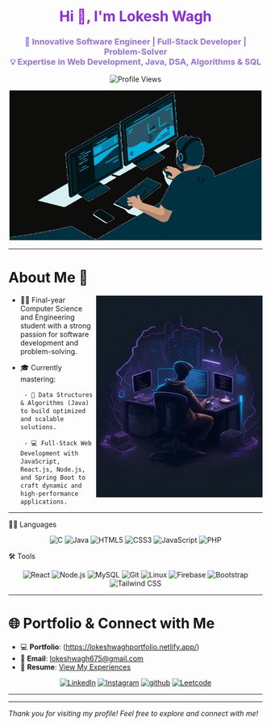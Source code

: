 <h1 align="center" style="color:#8a2be2;">Hi 👋, I'm Lokesh Wagh</h1>
<h3 align="center" style="color:#9370db;">🚀 Innovative Software Engineer | Full-Stack Developer | Problem-Solver<br>
💡 Expertise in Web Development, Java, DSA, Algorithms & SQL</h3>

<p align="center">
  <img src="https://komarev.com/ghpvc/?username=vedantsunilraut&label=Profile%20Views&color=8a2be2&style=flat" alt="Profile Views" />
</p>

<p align="center">
  <img alt="Coding" width="500" src="https://raw.githubusercontent.com/Potential17/Potential17/master/user%20(2).gif" />
</p>

---

<h1> About Me 💬</h1>
<img height="400" width="330" alt="GIF" align="right" src="./bf3016dd-8403-496a-9659-2995c0462e90.jpg">


- 👨‍💻 Final-year Computer Science and Engineering student with a strong passion for software development and problem-solving.

- 🎓 Currently mastering:

       - 🚀 Data Structures & Algorithms (Java) to build optimized and scalable solutions.

       - 💻 Full-Stack Web Development with JavaScript, React.js, Node.js, and Spring Boot to craft dynamic and high-performance applications.
---

 👨‍💻 Languages
<p align="center">
  <img src="https://img.icons8.com/color/48/8a2be2/c-programming.png" alt="C" width="40" height="40"/>
  <img src="https://img.icons8.com/color/48/8a2be2/java-coffee-cup-logo.png" alt="Java" width="40" height="40"/>
  <img src="https://img.icons8.com/color/48/8a2be2/html-5.png" alt="HTML5" width="40" height="40"/>
  <img src="https://img.icons8.com/color/48/8a2be2/css3.png" alt="CSS3" width="40" height="40"/>
  <img src="https://img.icons8.com/color/48/8a2be2/javascript.png" alt="JavaScript" width="40" height="40"/>
  <img src="https://img.icons8.com/color/48/8a2be2/php.png" alt="PHP" width="40" height="40"/>
</p>

 🛠️ Tools
<p align="center">
  <img src="https://img.icons8.com/color/48/8a2be2/react-native.png" alt="React" width="40" height="40"/>
  <img src="https://img.icons8.com/color/48/8a2be2/nodejs.png" alt="Node.js" width="40" height="40"/>
  <img src="https://img.icons8.com/color/48/8a2be2/mysql-logo.png" alt="MySQL" width="40" height="40"/>
  <img src="https://img.icons8.com/color/48/8a2be2/git.png" alt="Git" width="40" height="40"/>
  <img src="https://img.icons8.com/color/48/8a2be2/linux.png" alt="Linux" width="40" height="40"/>
  <img src="https://img.icons8.com/color/48/8a2be2/firebase.png" alt="Firebase" width="40" height="40"/>
  <img src="https://img.icons8.com/color/48/8a2be2/bootstrap.png" alt="Bootstrap" width="40" height="40"/>
  <img src="https://img.icons8.com/color/48/8a2be2/tailwindcss.png" alt="Tailwind CSS" width="40" height="40"/>
</p>

---

# 🌐 Portfolio & Connect with Me
- 💻 **Portfolio**: (https://lokeshwaghportfolio.netlify.app/)
- 📧 **Email**: [lokeshwagh675@gmail.com](mailto:lokeshwagh675@gmail.com)
- 📄 **Resume**: [View My Experiences](https://drive.google.com/file/d/1q5YXUmDPJANcXDzvi-5oUM5xOf1kaLx1/view?usp=sharing)

<p align="center">
  <a href="https://www.linkedin.com/in/lokesh-wagh-bab067228/" target="_blank"><img src="https://img.icons8.com/color/48/8a2be2/linkedin-circled.png" alt="LinkedIn" width="40" height="40"/></a>
  <a href="https://www.instagram.com/tech_worker_/?hl=en" target="_blank"><img src="https://img.icons8.com/fluency/48/8a2be2/instagram-new.png" alt="Instagram" width="40" height="40"/></a>
  <a href="https://github.com/Lokeshwagh" target="_blank"><img src="https://edent.github.io/SuperTinyIcons/images/svg/github.svg" alt="github" width="40" height="40"/></a>
  <a href="hhttps://leetcode.com/u/lokeshwagh675/" target="_blank"><img src="https://img.icons8.com/external-tal-revivo-shadow-tal-revivo/48/8a2be2/external-level-up-your-coding-skills-and-quickly-land-a-job-logo-shadow-tal-revivo.png" alt="Leetcode" width="40" height="40"/></a>
  
</p>

---

---

*Thank you for visiting my profile! Feel free to explore and connect with me!*
